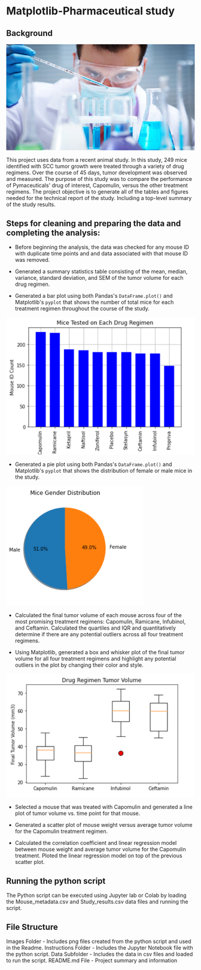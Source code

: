 # Matplotlib-Pharmaceutical study

## Background

![Laboratory](Images/Laboratory.jpg)

This project uses data from a recent animal study. In this study, 249 mice identified with SCC tumor growth were treated through a variety of drug regimens. Over the course of 45 days, tumor development was observed and measured. The purpose of this study was to compare the performance of Pymaceuticals' drug of interest, Capomulin, versus the other treatment regimens. The project objective is to generate all of the tables and figures needed for the technical report of the study. Including a top-level summary of the study results.

## Steps for cleaning and preparing the data and completing the analysis:

* Before beginning the analysis, the data was checked for any mouse ID with duplicate time points and and data associated with that mouse ID was removed.

* Generated a summary statistics table consisting of the mean, median, variance, standard deviation, and SEM of the tumor volume for each drug regimen.

* Generated a bar plot using both Pandas's `DataFrame.plot()` and Matplotlib's `pyplot` that shows  the number of total mice for each treatment regimen throughout the course of the study.

![bar](Images/barchart.png)

* Generated a pie plot using both Pandas's `DataFrame.plot()` and Matplotlib's `pyplot` that shows the distribution of female or male mice in the study.

![pie](Images/piechart.png)

* Calculated the final tumor volume of each mouse across four of the most promising treatment regimens: Capomulin, Ramicane, Infubinol, and Ceftamin. Calculated the quartiles and IQR and quantitatively determine if there are any potential outliers across all four treatment regimens.

* Using Matplotlib, generated a box and whisker plot of the final tumor volume for all four treatment regimens and highlight any potential outliers in the plot by changing their color and style.

![box](Images/boxplot.png)

* Selected a mouse that was treated with Capomulin and generated a line plot of tumor volume vs. time point for that mouse.

* Generated a scatter plot of mouse weight versus average tumor volume for the Capomulin treatment regimen.

* Calculated the correlation coefficient and linear regression model between mouse weight and average tumor volume for the Capomulin treatment. Ploted the linear regression model on top of the previous scatter plot.

## Running the python script

The Python script can be executed using Jupyter lab or Colab by loading the Mouse_metadata.csv and Study_results.csv data files and running the script.

## File Structure

Images Folder - Includes png files created from the python script and used in the Readme.
Instructions Folder - Includes the Jupyter Notebook file with the python script.
    Data Subfolder - Includes the data in csv files and loaded to run the script.
README.md File - Project summary and information




